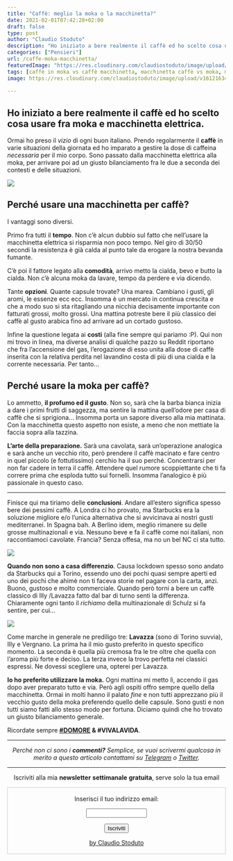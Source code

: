 ```yaml
---
title: "Caffè: meglio la moka o la macchinetta?"
date: 2021-02-01T07:42:28+02:00
draft: false
type: post
author: "Claudio Stoduto"
description: "Ho iniziato a bere realmente il caffè ed ho scelto cosa usare fra moka e macchinetta elettrica."
categories: ["Pensieri"]
url: /caffe-moka-macchinetta/
featuredImage: "https://res.cloudinary.com/claudiostoduto/image/upload/v1612163473/gsyysrxr12uvgpy6bd4v.jpg"
tags: [caffè in moka vs caffè macchinetta, macchinetta caffè vs moka, migliore caffè in moka, miglior moka, miglior macchinetta caffè]
image: https://res.cloudinary.com/claudiostoduto/image/upload/v1612163473/gsyysrxr12uvgpy6bd4v.jpg
  
---
```

## Ho iniziato a bere realmente il caffè ed ho scelto cosa usare fra moka e macchinetta elettrica.

Ormai ho preso il *vizio* di ogni buon italiano. Prendo regolarmente il **caffè** in varie situazioni della giornata ed ho imparato a gestire la dose di caffeina *necessaria* per il mio corpo. Sono passato dalla macchinetta elettrica alla moka, per arrivare poi ad un giusto bilanciamento fra le due a seconda dei contesti e delle situazioni. 

![](https://res.cloudinary.com/claudiostoduto/image/upload/v1612163473/gsyysrxr12uvgpy6bd4v.jpg)

## Perché usare una macchinetta per caffè?

I vantaggi sono diversi. 

Primo fra tutti il **tempo**. Non c’è alcun dubbio sul fatto che nell’usare la macchinetta elettrica si risparmia non poco tempo. Nel giro di 30/50 secondi la resistenza è già calda al punto tale da erogare la nostra bevanda fumante. 

C’è poi il fattore legato alla **comodità**, arrivo metto la cialda, bevo e butto la cialda. Non c’è alcuna moka da lavare, tempo da perdere e via dicendo. 

Tante **opzioni**. Quante capsule trovate? Una marea. Cambiano i gusti, gli aromi, le essenze ecc ecc. Insomma è un mercato in continua crescita e che a modo suo si sta ritagliando una nicchia decisamente importante con fatturati grossi, molto grossi. Una mattina potreste bere il più classico dei caffè al gusto arabica fino ad arrivare ad un cortado gustoso.

Infine la questione legata ai **costi** (alla fine sempre qui pariamo :P). Qui non mi trovo in linea, ma diverse analisi di qualche pazzo su Reddit riportano che fra l’accensione del gas, l’erogazione di esso unita alla dose di caffè inserita con la relativa perdita nel lavandino costa di più di una cialda e la corrente necessaria. Per tanto...

## Perché usare la moka per caffè?

Lo ammetto, **il profumo ed il gusto**. Non so, sarà che la barba bianca inizia a dare i primi frutti di saggezza, ma sentire la mattina quell’odore per casa di caffè che si sprigiona... Insomma porta un sapore diverso alla mia mattinata. Con la macchinetta questo aspetto non esiste, a meno che non mettiate la faccia sopra alla tazzina.

**L’arte della preparazione.** Sarà una cavolata, sarà un’operazione analogica e sarà anche un vecchio rito, però prendere il caffè macinato e fare centro in quel piccolo (e fottutissimo) cerchio ha il suo perché. Concentrarsi per non far cadere in terra il caffè. Attendere quel rumore scoppiettante che ti fa correre prima che esploda tutto sui fornelli. Insomma l’analogico è più passionale in questo caso.

<hr />

Finisce qui ma tiriamo delle **conclusioni**. Andare all’estero significa spesso bere dei pessimi caffè. A Londra ci ho provato, ma Starbucks era la soluzione migliore e/o l’unica alternativa che si avvicinava ai nostri gusti mediterranei. In Spagna bah. A Berlino idem, meglio rimanere su delle grosse multinazionali e via. Nessuno beve e fa il caffè come noi italiani, non raccontiamoci cavolate. Francia? Senza offesa, ma no un bel NC ci sta tutto.

![](https://res.cloudinary.com/claudiostoduto/image/upload/v1612163446/qwnioyyeyh1qabmh3hps.jpg)

**Quando non sono a casa differenzio**. Causa lockdown spesso sono andato da Starbucks qui a Torino, essendo uno dei pochi quasi sempre aperti ed uno dei pochi che ahimè non ti faceva storie nel pagare con la carta, anzi. Buono, gustoso e molto commerciale. Quando però torni a bere un caffè classico di Illy /Lavazza fatto dal bar di turno senti la differenza. Chiaramente ogni tanto il *richiamo* della multinazionale di Schulz si fa sentire, per cui...

![](https://res.cloudinary.com/claudiostoduto/image/upload/v1612163956/rwjndpvpwdfd4zfcsfz3.jpg)

Come marche in generale ne prediligo tre: **Lavazza** (sono di Torino suvvia), Illy e Vergnano. La prima ha il mio gusto preferito in questo specifico momento. La seconda è quella più cremosa fra le tre oltre che quella con l’aroma più forte e deciso. La terza invece la trovo perfetta nei classici espressi. Ne dovessi scegliere una, opterei per Lavazza.

**Io ho preferito utilizzare la moka.** Ogni mattina mi metto lì, accendo il gas dopo aver preparato tutto e via. Però agli ospiti offro sempre quello della macchinetta. Ormai in molti hanno il palato *fine* e non tutti apprezzano più il vecchio gusto della moka preferendo quello delle capsule. Sono gusti e non tutti siamo fatti allo stesso modo per fortuna. Diciamo quindi che ho trovato un giusto bilanciamento generale. 

Ricordate sempre **[#DOMORE](https://claudiostoduto.com/domore/) & #VIVALAVIDA**.

<hr />
<p style="text-align: center;"><em>Perch&eacute; non ci sono i <strong>commenti?</strong> Semplice, se vuoi scrivermi qualcosa in merito a questo articolo contattami su&nbsp;<a href="Https://t.me/claudiostoduto">Telegram</a> o <a href="Http://www.twitter.com/claudiostoduto">Twitter</a>.</em></p>
<hr />
 
<p style="text-align: center;">Iscriviti alla mia <strong>newsletter</strong> <strong>settimanale</strong>&nbsp;<strong>gratuita</strong>, serve solo la tua email</p>

 <form style="border:1px solid #ccc;padding:3px;text-align:center;" action="https://tinyletter.com/claudiostoduto" method="post" target="popupwindow" onsubmit="window.open('https://tinyletter.com/claudiostoduto', 'popupwindow', 'scrollbars=yes,width=800,height=600');return true"><p><label for="tlemail">Inserisci il tuo indirizzo email:</label></p><p><input type="text" style="width:140px" name="email" id="tlemail" /></p><input type="hidden" value="1" name="embed"/><input type="submit" value="Iscriviti" /><p><a href="https://claudiostoduto.com" target="_blank">by Claudio Stoduto</a></p></form>